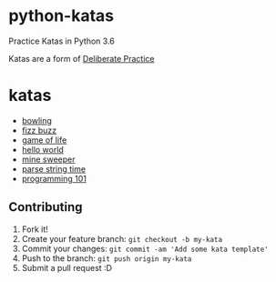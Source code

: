 # python-katas
Practice Katas in Python 3.6

Katas are a form of [Deliberate Practice](http://codingdojo.org/DeliberatePractice/)

# katas

* [bowling](https://github.com/DEV3L/python-katas/tree/master/kata/bowling)
* [fizz buzz](https://github.com/DEV3L/python-katas/tree/master/kata/fizz_buzz)
* [game of life](https://github.com/DEV3L/python-katas/tree/master/kata/game_of_life)
* [hello world](https://github.com/DEV3L/python-katas/tree/master/kata/hello_world)
* [mine sweeper](https://github.com/DEV3L/python-katas/tree/master/kata/mine_sweeper)
* [parse string time](https://github.com/DEV3L/python-katas/tree/master/kata/parse_string_time)
* [programming 101](https://github.com/DEV3L/python-katas/tree/master/kata/programming_101)


## Contributing

1. Fork it!
2. Create your feature branch: `git checkout -b my-kata`
3. Commit your changes: `git commit -am 'Add some kata template'`
4. Push to the branch: `git push origin my-kata`
5. Submit a pull request :D
